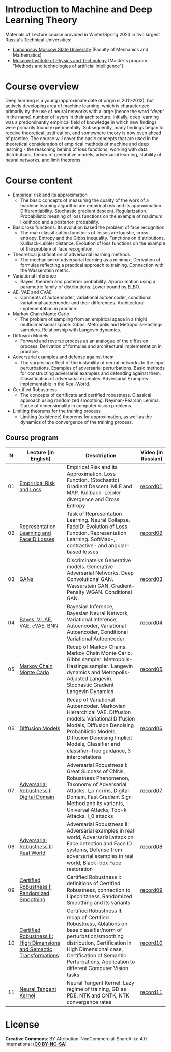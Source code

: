 # Introduction to Machine and Deep Learning Theory
Materials of Lecture course provided in Winter/Spring 2023 in two largest Russia's Technical Universities:
* [Lomonosov Moscow State University](https://www.msu.ru/en/) (Faculty of Mechanics and Mathematics)
* [Moscow Institute of Physics and Technology](https://en.wikipedia.org/wiki/Moscow_Institute_of_Physics_and_Technology) (Master's program "Methods and technologies of artificial intelligence")

# Course overview
Deep learning is a young (approximate date of origin is 2011-2012), but actively developing area of machine learning, which is characterized primarily by the use of neural networks with a large (hence the word “_deep_” in the name) number of layers in their architecture. Initially, deep learning was a predominantly empirical field of knowledge in which new findings were primarily found experimentally. Subsequently, many findings began to receive theoretical justification, and somewhere theory is now even ahead of practice. The course will cover the basic concepts that are used in the theoretical consideration of empirical methods of machine and deep learning - the reasoning behind of loss functions, working with data distributions, theory of generative models, adversarial learning, stability of neural networks, and limit theorems.

# Course content
* Empirical risk and its approximation
  * The basic concepts of measuring the quality of the work of a machine learning algorithm are empirical risk and its approximation. Differentiability. Stochastic gradient descent. Regularization. Probabilistic meaning of loss functions on the example of maximum likelihood and a posteriori probability.
* Basic loss functions. Its evolution based the problem of face recognition
  * The main classification functions of losses are logistic, cross entropy. Entropy and the Gibbs inequality. Functions on distributions. Kullback-Leibler distance. Evolution of loss functions on the example of the problem of face recognition.
* Theoretical justification of adversarial learning methods
  * The mechanism of adversarial learning as a minimax. Derivation of formulas reflecting a practical approach to training. Connection with the Wasserstein metric.
* Variational Inference
  * Bayes' theorem and posterior probability. Approximation using a parametric family of distributions. Lower bound by ELBO.
* AE, VAE and CVAE
  * Concepts of autoencoder, variational autoencoder, conditional variational autoencoder and their differences. Architectural implementation in practice.
* Markov Chain Monte Carlo
  * The problem of sampling from an empirical space in a (high) multidimensional space. Gibbs, Metropolis and Metropolis-Hastings samplers. Relationship with Langevin dynamics.
* Diffusion Models
  * Forward and reverse process as an analogue of the diffusion process. Derivation of formulas and architectural implementation in practice.
* Adversarial examples and defense against them
  * The surprising effect of the instability of neural networks to the input perturbations. Examples of adversarial perturbations. Basic methods for constructing adversarial examples and defending against them. Classification of adversarial examples. Adversarial Examples implementable in the Real-World.
* Certified Robustness
  * The concepts of certificate and certified robustness. Classical approach using randomized smoothing. Neyman-Pearson Lemma. Curse of dimensionality in computer vision problems.
* Limiting theorems for the training process
  * Limiting (existence) theorems for approximation, as well as the dynamics of the convergence of the training process.

## <a name="program" /> Course program
| N        | Lecture (in English)          | Desctription                                            | Video (in Russian)            |
| ------------- | ------------- | -------------                                      | -------------    |        
| 01            | [Emprirical Risk and Loss](/lectures/MM_lecture01-ER_Loss.pdf)    | Empirical Risk and its Approximation. Loss Function. (Stochastic) Gradient Descent. MLE and MAP. Kullback-Leibler divergence and Cross Entropy |  [record01](https://www.youtube.com/watch?v=vBgo_T7V5hE)   |
| 02            | [Representation Learning and FaceID Losses](/lectures/MM_lecture02-FaceID_Loss.pdf)    | Task of Representation Learning. Neural Collapse. FaceID: Evolution of Loss Function. Representation Learning. SoftMax-, contrastive- and angular-based losses |  [record02](https://www.youtube.com/watch?v=4dwmNbMqcwg)  |
| 03            | [GANs](/lectures/MM_lecture03-GAN.pdf)    | Discriminate vs Generative models. Generative Adversarial Networks. Deep Convolutional GAN. Wasserstein GAN. Gradient-Penalty WGAN. Conditional GAN. |  [record03](https://www.youtube.com/watch?v=qb-4TQIUrzY)  |
| 04            | [Bayes, VI, AE, VAE, cVAE, BNN](/lectures/MM_lecture04-VI_AE_VAE_CVAE.pdf)    | Bayesian Inference, Bayesian Neural Network, Variational Inference, Autoencoder, Variational Autoencoder, Conditional Variational Autoencoder |  [record04](https://www.youtube.com/watch?v=Wf-Hm0SzP5s)  |
| 05            | [Markov Chain Monte Carlo](/lectures/MM_lecture05-MCMC.pdf)    | Recap of Markov Chains. Markov Chain Monte Carlo. Gibbs sampler. Metropolis-Hastings sampler. Langevin dynamics and Metropolis-Adjusted Langevin. Stochastic Gradient Langevin Dynamics |  [record05](https://www.youtube.com/watch?v=FzXEP_JHTgw)  |
| 06            | [Diffusion Models](/lectures/MM_lecture06-Diffusion.pdf)    | Recap of Variational Autoencoder. Markovian Hierarchical VAE. Diffusion models: Variational Diffusion Models, Diffusion Denoising Probabilistic Models, Diffusion Denoising Implicit Models, Classifier and classifier-free guidance, 3 interpretations |  [record06](https://www.youtube.com/watch?v=zeYZfeuvxDk)  |
| 07            | [Adversarial Robustness I: Digital Domain](/lectures/MM_lecture07-AdvRob_I_Digital.pdf)    | Adversarial Robustness I: Great Success of CNNs, Robustness Phenomenon, Taxonomy of Adversarial Attacks, l_p norms, Digital Domain, Fast Gradient Sign Method and its variants, Universal Attacks, Top-k Attacks, l_0 attacks |  [record07](https://www.youtube.com/watch?v=iWjErgoxJuo)  |
| 08            | [Adversarial Robustness II: Real World](/lectures/MM_lecture08-AdvRob_II_Real.pdf)    | Adversarial Robustness II: Adversarial examples in real world, Adversarial attack on Face detection and Face ID systems, Defense from adversarial examples in real world, Black-box Face restoration |  [record08](https://www.youtube.com/watch?v=aQe5a6rLaF8)  |
| 09            | [Certified Robustness I: Randomized Smoothing](/lectures/MM_lecture09-CertRob_I_RS.pdf)    | Certified Robustness I: definitions of Certified Robustness, connection to Lipschitzness, Randomized Smoothing and its variants |  [record09](https://www.youtube.com/watch?v=Rg4OJXQE3K4)  |
| 10            | [Certified Robustness II: High Dimensions and Semantic Transformations](/lectures/MM_lecture10-CertRob_II_HighDim.pdf)    | Certified Robustness II: recap of Certified Robustness, Ablations on base classifier/norm of perturbation/smoothing distribution, Certification in High Dimensional case, Certification of Semantic Perturbations, Application to different Computer Vision tasks |  [record10](https://www.youtube.com/watch?v=kuV1_YFpGo0)  |
| 11            | [Neural Tangent Kernel](/lectures/MM_lecture11-NTK.pdf)    | Neural Tangent Kernel: Lazy regime of training, GD as PDE, NTK and CNTK, NTK convergence rates |  [record11](https://www.youtube.com/watch?v=cN4emH7_EIM)  | 

# License
**Creative Commons**: BY Attribution-NonCommercial-ShareAlike 4.0 International ([**CC BY-NC-SA**](https://creativecommons.org/licenses/by-nc-sa/4.0/legalcode))

